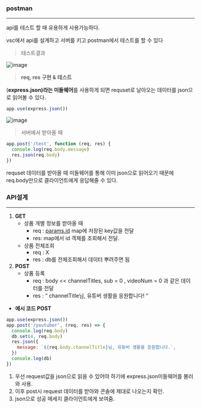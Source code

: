 ### postman

---

api를 테스트 할 때 유용하게 사용가능하다.

vsc에서 api를 설계하고 서버를 키고 postman에서 테스트를 할 수 있다

> 테스트결과
> 

![image](https://github.com/user-attachments/assets/39063f1d-97e6-4cf6-8c81-a4ee6f3ace36)

> **req, res 구현 & 테스트**
> 

(**express.json)라는 미들웨어**를 사용하게 되면 requset로 날아오는 데이터를 json으로 읽어볼 수 있다.

```jsx
app.use(express.json())
```

![image](https://github.com/user-attachments/assets/2979bb40-04d8-43de-af63-0cc3acfb392b)


> 서버에서 받아올 때
> 

```jsx
app.post('/test', function (req, res) {
  console.log(req.body.message)
  res.json(req.body)
})
```

requset 데이터를 받아올 때 미들웨어를 통해 이미 json으로 읽어오기 때문에 req.body만으로 클라이언트에게 응답해줄 수 있다.

### API설계

---

1. **GET**
    - 상품 개별 정보를 받아올 때
        - req : [params.id](http://params.id) map에 저장된 key값을 전달
        - res: map에서 id 객체를 조회해서 전달.
    - 상품 전체조회
        - req : X
        - res : db를 전체조회해서 데이터 뿌려주면 됨
2. **POST**
    - 상품 등록
        - req : body << channelTitles, sub = 0 , videoNum = 0 과 같은 데이터를 전달
        - res : “ channelTitle님, 유튜버 생활을 응원합니다! “

- **예시 코드 POST**

```jsx
app.use(express.json())
app.post('/youtuber', (req, res) => {
  console.log(req.body)
  db.set(4, req.body)
  res.json({
    message: `${req.body.channelTitle}님, 유튜버 생활을 응원합니다.`,
  })
  console.log(db)
})
```

1. 우선 request값을 json으로 읽을 수 있어야 하기에 express.json미들웨어를 불러와 사용.
2. 이후 post시 request 데이터를 받아와 콘솔에 제대로 나오는지 확인.
3. json으로 성공 메세지 클라이언트에게 보여줌.
